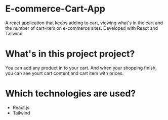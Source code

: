 # E-commerce-Cart-App
A react application that keeps adding to cart, viewing what's in the cart and the number of cart-item on e-commerce sites. Developed with React and Tailwind

# What's in this project project?
You can add any product in to your cart. And when your shopping finish, you can see yourt cart content and cart item with prices.

# Which technologies are used?
- React.js
- Tailwind
